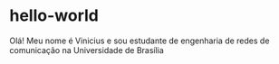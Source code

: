 # hello-world
Olá!
Meu nome é Vinicius e sou estudante de engenharia de redes de comunicação na Universidade de Brasília
